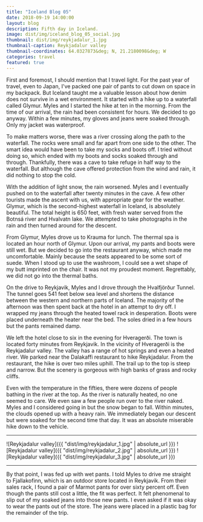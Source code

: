 ```yaml
---
title: "Iceland Blog 05"
date: 2018-09-19 14:00:00
layout: blog
description: Fifth day in Iceland.
image: dist/img/iceland_blog_05_social.jpg
thumbnail: dist/img/reykjadalur_1.jpg
thumbnail-caption: Reykjadalur valley
thumbnail-coordinates: 64.0327873&deg; N, 21.2180098&deg; W
categories: travel
featured: true
---
```


First and foremost, I should mention that I travel light. For the past year of travel, even to Japan, I've packed one pair of pants to cut down on space in my backpack. But Iceland taught me a valuable lesson about how denim does not survive in a wet environment. It started with a hike up to a waterfall called Glymur. Myles and I started the hike at ten in the morning. From the time of our arrival, the rain had been consistent for hours. We decided to go anyway. Within a few minutes, my gloves and jeans were soaked through. Only my jacket was waterproof.

To make matters worse, there was a river crossing along the path to the waterfall. The rocks were small and far apart from one side to the other. The smart idea would have been to take my socks and boots off. I tried without doing so, which ended with my boots and socks soaked through and through. Thankfully, there was a cave to take refuge in half way to the waterfall. But although the cave offered protection from the wind and rain, it did nothing to stop the cold.

With the addition of light snow, the rain worsened. Myles and I eventually pushed on to the waterfall after twenty minutes in the cave. A few other tourists made the ascent with us, with appropriate gear for the weather. Glymur, which is the second-highest waterfall in Iceland, is absolutely beautiful. The total height is 650 feet, with fresh water served from the Botnsá river and Hvalvatn lake. We attempted to take photographs in the rain and then turned around for the descent.

From Glymur, Myles drove us to Krauma for lunch. The thermal spa is located an hour north of Glymur. Upon our arrival, my pants and boots were still wet. But we decided to go into the restaurant anyway, which made me uncomfortable. Mainly because the seats appeared to be some sort of suede. When I stood up to use the washroom, I could see a wet shape of my butt imprinted on the chair. It was not my proudest moment. Regrettably, we did not go into the thermal baths.

On the drive to Reykjavik, Myles and I drove through the Hvalfjörður Tunnel. The tunnel goes 541 feet below sea level and shortens the distance between the western and northern parts of Iceland. The majority of the afternoon was then spent back at the hotel in an attempt to dry off. I wrapped my jeans through the heated towel rack in desperation. Boots were placed underneath the heater near the bed. The soles dried in a few hours but the pants remained damp.

We left the hotel close to six in the evening for Hveragerði. The town is located forty minutes from Reykjavik. In the vicinity of Hveragerði is the Reykjadalur valley. The valley has a range of hot springs and even a heated river. We parked near the Dalakaffi restaurant to hike Reykjadalur. From the restaurant, the hike is over two miles uphill. The trail up to the top is steep and narrow. But the scenery is gorgeous with high banks of grass and rocky cliffs.

Even with the temperature in the fifties, there were dozens of people bathing in the river at the top. As the river is naturally heated, no one seemed to care. We even saw a few people run over to the river naked. Myles and I considered going in but the snow began to fall. Within minutes, the clouds opened up with a heavy rain. We immediately began our descent but were soaked for the second time that day. It was an absolute miserable hike down to the vehicle.

---

![Reykjadalur valley]({{ "dist/img/reykjadalur_1.jpg" | absolute_url }})
![Reykjadalur valley]({{ "dist/img/reykjadalur_2.jpg" | absolute_url }})
![Reykjadalur valley]({{ "dist/img/reykjadalur_3.jpg" | absolute_url }})

---

By that point, I was fed up with wet pants. I told Myles to drive me straight to Fjallakofinn, which is an outdoor store located in Reykjavik. From their sales rack, I found a pair of Marmot pants for over sixty percent off. Even though the pants still cost a little, the fit was perfect. It felt phenomenal to slip out of my soaked jeans into those new pants. I even asked if it was okay to wear the pants out of the store. The jeans were placed in a plastic bag for the remainder of the trip.